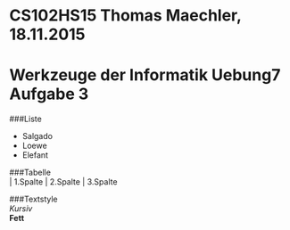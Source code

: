 # CS102HS15 Thomas Maechler, 18.11.2015
Werkzeuge der Informatik Uebung7 Aufgabe 3 
==================   
###Liste    
* Salgado   
* Loewe  
* Elefant

###Tabelle  
| 1.Spalte 
| 2.Spalte 
| 3.Spalte  
 
###Textstyle  
*Kursiv*  
**Fett**

